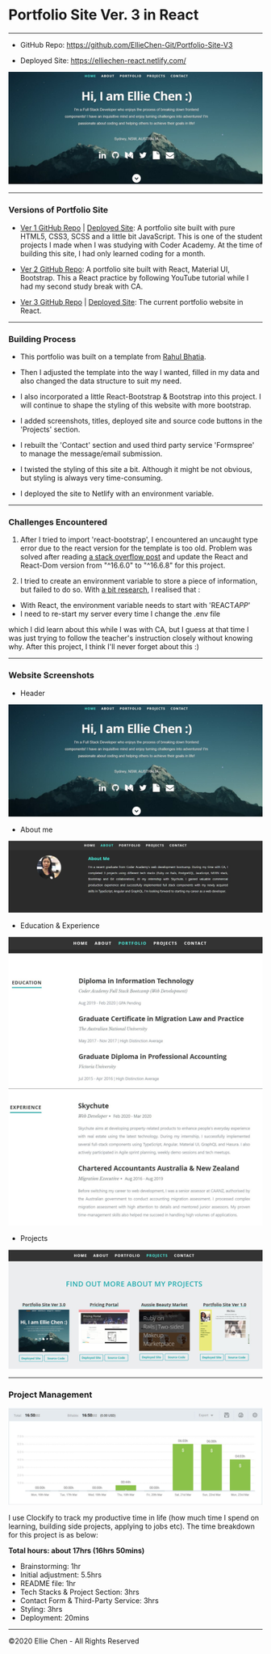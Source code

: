 # Portfolio Site Ver. 3 in React

---

- GitHub Repo: https://github.com/EllieChen-Git/Portfolio-Site-V3

- Deployed Site: https://elliechen-react.netlify.com/

![portfolio-header](./docs/header.JPG)

---

### Versions of Portfolio Site

- [Ver 1 GitHub Repo](https://github.com/EllieChen-Git/Portfolio-Site_Ellie-Chen) | [Deployed Site](https://elliechen.netlify.com/): A portfolio site built with pure HTML5, CSS3, SCSS and a little bit JavaScript. This is one of the student projects I made when I was studying with Coder Academy. At the time of building this site, I had only learned coding for a month.

- [Ver 2 GitHub Repo](https://github.com/EllieChen-Git/React-Practice-Portfolio-Site): A portfolio site built with React, Material UI, Bootstrap. This a React practice by following YouTube tutorial while I had my second study break with CA.

- [Ver 3 GitHub Repo](https://github.com/EllieChen-Git/Portfolio-Site-V3) | [Deployed Site](https://elliechen-react.netlify.com/): The current portfolio website in React.

---

### Building Process

- This portfolio was built on a template from [Rahul Bhatia](https://github.com/rbhatia46/React-Portfolio).

- Then I adjusted the template into the way I wanted, filled in my data and also changed the data structure to suit my need.

- I also incorporated a little React-Bootstrap & Bootstrap into this project. I will continue to shape the styling of this website with more bootstrap.

- I added screenshots, titles, deployed site and source code buttons in the 'Projects' section.

- I rebuilt the 'Contact' section and used third party service 'Formspree' to manage the message/email submission.

- I twisted the styling of this site a bit. Although it might be not obvious, but styling is always very time-consuming.

- I deployed the site to Netlify with an environment variable.

---

### Challenges Encountered

1. After I tried to import 'react-bootstrap', I encountered an uncaught type error due to the react version for the template is too old. Problem was solved after reading [a stack overflow post](https://stackoverflow.com/questions/58688463/getting-uncaught-typeerror-object-is-not-a-function-in-themeprovider-js-of) and update the React and React-Dom version from "^16.6.0" to "^16.6.8" for this project.

2. I tried to create an environment variable to store a piece of information, but failed to do so. With [a bit research](https://create-react-app.dev/docs/adding-custom-environment-variables/), I realised that :

- With React, the environment variable needs to start with 'REACT*APP*'
- I need to re-start my server every time I change the .env file

which I did learn about this while I was with CA, but I guess at that time I was just trying to follow the teacher's instruction closely without knowing why. After this project, I think I'll never forget about this :)

---

### Website Screenshots

- Header

![portfolio-header](./docs/header.JPG)

- About me

![portfolio-about](./docs/about.JPG)

- Education & Experience

![portfolio-education](./docs/education.JPG)
![portfolio-experience](./docs/experience.JPG)

- Projects

![portfolio-projects](./docs/projects.JPG)

---

### Project Management

![time-tracker](./docs/time-tracker.JPG)

I use Clockify to track my productive time in life (how much time I spend on learning, building side projects, applying to jobs etc). The time breakdown for this project is as below:

**Total hours: about 17hrs (16hrs 50mins)**

- Brainstorming: 1hr
- Initial adjustment: 5.5hrs
- README file: 1hr
- Tech Stacks & Project Section: 3hrs
- Contact Form & Third-Party Service: 3hrs
- Styling: 3hrs
- Deployment: 20mins

---

©2020 Ellie Chen - All Rights Reserved
